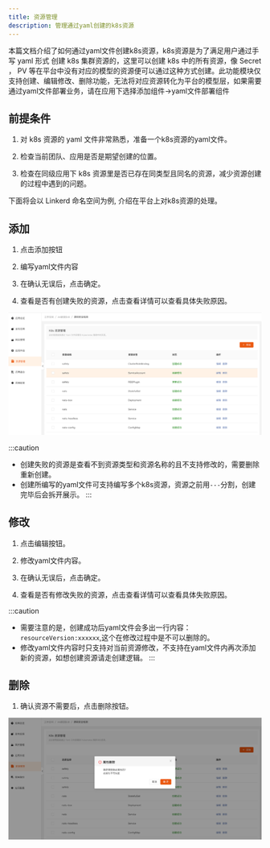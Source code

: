 ```yaml
---
title: 资源管理
description: 管理通过yaml创建的k8s资源
---
```


本篇文档介绍了如何通过yaml文件创建k8s资源，k8s资源是为了满足用户通过手写 yaml 形式 创建 k8s 集群资源的，这里可以创建 k8s 中的所有资源，像 Secret ， PV 等在平台中没有对应的模型的资源便可以通过这种方式创建。此功能模块仅支持创建、编辑修改、删除功能，无法将对应资源转化为平台的模型层，如果需要通过yaml文件部署业务，请在应用下选择添加组件->yaml文件部署组件

## 前提条件

1. 对 k8s 资源的 yaml 文件非常熟悉，准备一个k8s资源的yaml文件。

2. 检查当前团队、应用是否是期望创建的位置。

3. 检查在同级应用下 k8s 资源里是否已存在同类型且同名的资源，减少资源创建的过程中遇到的问题。

下面将会以 Linkerd 命名空间为例, 介绍在平台上对k8s资源的处理。

## 添加

1. 点击添加按钮

2. 编写yaml文件内容

3. 在确认无误后，点击确定。

4. 查看是否有创建失败的资源，点击查看详情可以查看具体失败原因。

![img.png](img.png)

:::caution
* 创建失败的资源是查看不到资源类型和资源名称的且不支持修改的，需要删除重新创建。
* 创建所编写的yaml文件可支持编写多个k8s资源，资源之前用`---`分割，创建完毕后会拆开展示。
  :::

## 修改

1. 点击编辑按钮。

2. 修改yaml文件内容。

3. 在确认无误后，点击确定。

4. 查看是否有修改失败的资源，点击查看详情可以查看具体失败原因。

:::caution
* 需要注意的是，创建成功后yaml文件会多出一行内容：`resourceVersion:xxxxxx`,这个在修改过程中是不可以删除的。
* 修改yaml文件内容时只支持对当前资源修改，不支持在yaml文件内再次添加新的资源，如想创建资源请走创建逻辑。
  :::

## 删除

1. 确认资源不需要后，点击删除按钮。

![img_1.png](img_1.png)
